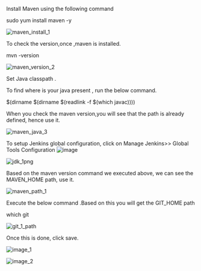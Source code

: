 Install Maven using the following command

sudo yum install maven -y


![maven_install_1](https://user-images.githubusercontent.com/20787443/50431077-0aaa5e00-0903-11e9-98bc-530d5a2f8353.PNG)

To check the version,once ,maven is installed.

mvn -version 

![maven_version_2](https://user-images.githubusercontent.com/20787443/50431080-10a03f00-0903-11e9-91bb-300ff68fb41a.PNG)

Set Java classpath .

To find where is your java present , run the below command.

$(dirname $(dirname $(readlink -f $(which javac))))


When you check the maven version,you will see that the path is already defined, hence use it.

![maven_java_3](https://user-images.githubusercontent.com/20787443/50434155-5961f300-0917-11e9-8540-242fa4fb1b2a.PNG)


To setup Jenkins global configuration, click on Manage Jenkins>> Global Tools Configuration
![image](https://user-images.githubusercontent.com/20787443/50434298-d4c3a480-0917-11e9-9832-ca336b1425de.png) 


![jdk_1png](https://user-images.githubusercontent.com/20787443/50437078-5ff66780-0923-11e9-880e-dae56daeea10.PNG)

Based on the maven version command we executed above, we can see the MAVEN_HOME path, use it.

![maven_path_1](https://user-images.githubusercontent.com/20787443/50437079-5ff66780-0923-11e9-99fb-4b5357f12f71.PNG)

 Execute the below command .Based on this you will get the GIT_HOME path
 
 which git
 
 
 
![git_1_path](https://user-images.githubusercontent.com/20787443/50437125-8916f800-0923-11e9-8862-d27c9bc14f6d.PNG)

Once this is done, click save.


![image_1](https://user-images.githubusercontent.com/20787443/50461800-f9715800-09bb-11e9-8400-770c9e5602cb.PNG)

![image_2](https://user-images.githubusercontent.com/20787443/50461802-fb3b1b80-09bb-11e9-97b5-a17f9c51c4e7.PNG)


